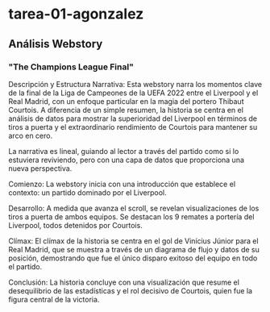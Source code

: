 # tarea-01-agonzalez
## Análisis Webstory
### "The Champions League Final"

Descripción y Estructura Narrativa:
Esta webstory narra los momentos clave de la final de la Liga de Campeones de la UEFA 2022 entre el Liverpool y el Real Madrid, con un enfoque particular en la magia del portero Thibaut Courtois. A diferencia de un simple resumen, la historia se centra en el análisis de datos para mostrar la superioridad del Liverpool en términos de tiros a puerta y el extraordinario rendimiento de Courtois para mantener su arco en cero.

La narrativa es lineal, guiando al lector a través del partido como si lo estuviera reviviendo, pero con una capa de datos que proporciona una nueva perspectiva.

Comienzo: La webstory inicia con una introducción que establece el contexto: un partido dominado por el Liverpool.

Desarrollo: A medida que avanza el scroll, se revelan visualizaciones de los tiros a puerta de ambos equipos. Se destacan los 9 remates a portería del Liverpool, todos detenidos por Courtois.

Clímax: El clímax de la historia se centra en el gol de Vinícius Júnior para el Real Madrid, que se muestra a través de un diagrama de flujo y datos de su posición, demostrando que fue el único disparo exitoso del equipo en todo el partido.

Conclusión: La historia concluye con una visualización que resume el desequilibrio de las estadísticas y el rol decisivo de Courtois, quien fue la figura central de la victoria.